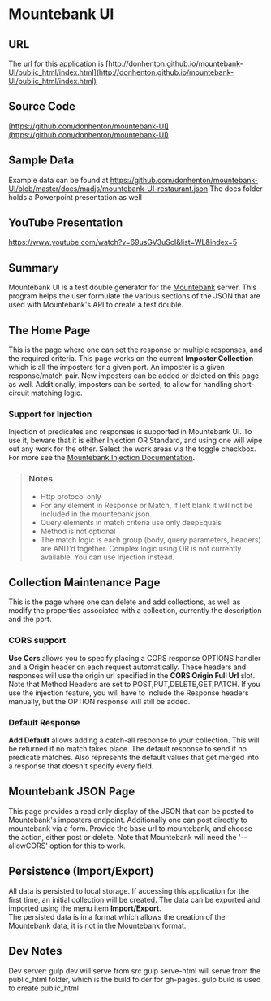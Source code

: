 # Mountebank UI

## URL
The url for this application is 
[http://donhenton.github.io/mountebank-UI/public_html/index.html](http://donhenton.github.io/mountebank-UI/public_html/index.html)

## Source Code
[https://github.com/donhenton/mountebank-UI](https://github.com/donhenton/mountebank-UI)

## Sample Data
Example data can be found at
https://github.com/donhenton/mountebank-UI/blob/master/docs/madjs/mountebank-UI-restaurant.json
The docs folder holds a Powerpoint presentation as well

## YouTube Presentation

https://www.youtube.com/watch?v=69usGV3uScI&list=WL&index=5

## Summary

Mountebank UI is a test double generator for
the  [Mountebank](http://www.mbtest.org) server. This program helps
the user formulate the various sections of the JSON that are used with 
Mountebank's API to create a test double.

## The Home Page   
This is the page where one can set the response or multiple responses, 
and the required criteria. This page works on the current **Imposter
    Collection** which is all the imposters for a given port. An imposter
is a given response/match pair. New imposters can be added or deleted
on this page as well. Additionally, imposters can be sorted, to allow for
handling short-circuit matching logic.

### Support for Injection 
Injection of predicates and responses is supported in Mountebank UI. To use
it, beware that it is either Injection OR Standard, and using one will wipe
out any work for the other. Select the work areas via the toggle checkbox.
For more see the [Mountebank Injection Documentation](href="http://www.mbtest.org/docs/api/injection").

> ### Notes 
> * Http protocol only
> * For any element in Response or Match, if left blank it will not be 
    included in the mountebank json. 
> * Query elements in match criteria use only deepEquals 
> * Method is not optional 
> * The match logic is each group (body, query parameters, headers)
>     are AND'd together. Complex logic using OR is not currently 
>     available. You can use Injection instead. 


## Collection Maintenance Page  
This is the page where one can delete and add collections, as well as
modify the properties
associated with a collection, currently the description and the port.
### CORS support
**Use Cors** allows you to specify placing a CORS response OPTIONS handler and
a Origin header on each request automatically. These headers and responses will 
use the origin url specified in the **CORS Origin Full Url** slot.
Note that Method Headers are set to POST,PUT,DELETE,GET,PATCH. If you use
the injection feature, you will have to include the Response headers manually,
but the OPTION response will still be added.

### Default Response
**Add Default** allows adding a catch-all response to your collection. This
will be returned if no match takes place. The default response to send if no 
predicate matches. Also represents the default values that get merged into 
a response that doesn't specify every field.


## Mountebank JSON Page
This page provides a read only display of the JSON that can be posted to 
Mountebank's imposters endpoint. Additionally one can post directly to
mountebank via a form. Provide the base url to mountebank, and choose the
action, either post or delete. Note that Mountebank will need the '--allowCORS'
option for this to work.

## Persistence (Import/Export)
All data is persisted to local storage. If accessing this application
for the first time, an initial collection will be created. The data can 
be exported and imported using the menu item **Import/Export**.  
The persisted data is in a format
which allows the creation of the Mountebank data, it is not in the 
Mountebank format.

## Dev Notes
Dev server: gulp dev will serve from src
gulp serve-html will serve from the public_html folder, which is the build
folder for gh-pages. gulp build is used to create public_html